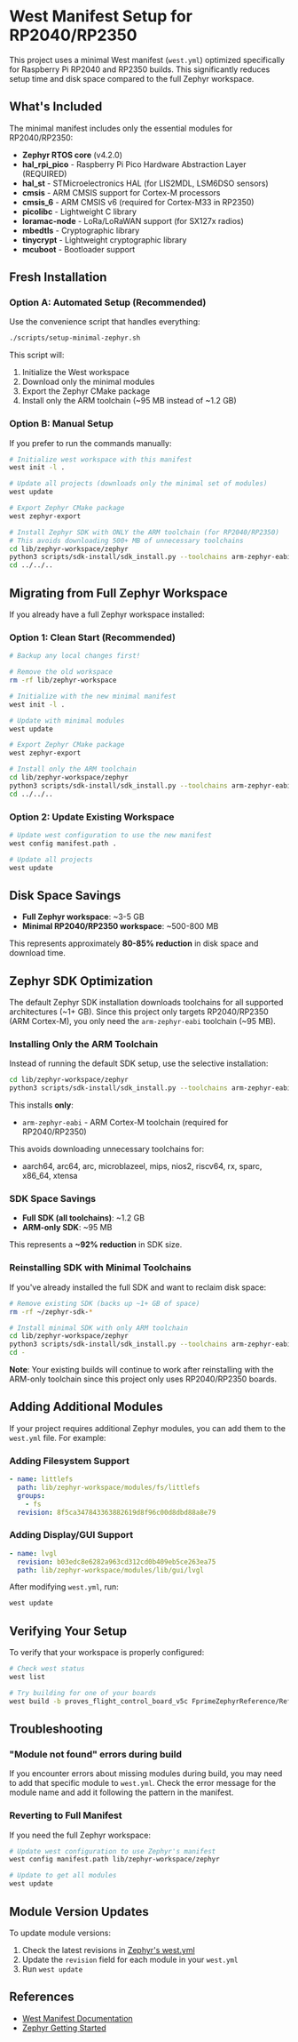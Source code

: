 # West Manifest Setup for RP2040/RP2350

This project uses a minimal West manifest (`west.yml`) optimized specifically for Raspberry Pi RP2040 and RP2350 builds. This significantly reduces setup time and disk space compared to the full Zephyr workspace.

## What's Included

The minimal manifest includes only the essential modules for RP2040/RP2350:

- **Zephyr RTOS core** (v4.2.0)
- **hal_rpi_pico** - Raspberry Pi Pico Hardware Abstraction Layer (REQUIRED)
- **hal_st** - STMicroelectronics HAL (for LIS2MDL, LSM6DSO sensors)
- **cmsis** - ARM CMSIS support for Cortex-M processors
- **cmsis_6** - ARM CMSIS v6 (required for Cortex-M33 in RP2350)
- **picolibc** - Lightweight C library
- **loramac-node** - LoRa/LoRaWAN support (for SX127x radios)
- **mbedtls** - Cryptographic library
- **tinycrypt** - Lightweight cryptographic library
- **mcuboot** - Bootloader support

## Fresh Installation

### Option A: Automated Setup (Recommended)

Use the convenience script that handles everything:

```bash
./scripts/setup-minimal-zephyr.sh
```

This script will:
1. Initialize the West workspace
2. Download only the minimal modules
3. Export the Zephyr CMake package
4. Install only the ARM toolchain (~95 MB instead of ~1.2 GB)

### Option B: Manual Setup

If you prefer to run the commands manually:

```bash
# Initialize west workspace with this manifest
west init -l .

# Update all projects (downloads only the minimal set of modules)
west update

# Export Zephyr CMake package
west zephyr-export

# Install Zephyr SDK with ONLY the ARM toolchain (for RP2040/RP2350)
# This avoids downloading 500+ MB of unnecessary toolchains
cd lib/zephyr-workspace/zephyr
python3 scripts/sdk-install/sdk_install.py --toolchains arm-zephyr-eabi
cd ../../..
```

## Migrating from Full Zephyr Workspace

If you already have a full Zephyr workspace installed:

### Option 1: Clean Start (Recommended)

```bash
# Backup any local changes first!

# Remove the old workspace
rm -rf lib/zephyr-workspace

# Initialize with the new minimal manifest
west init -l .

# Update with minimal modules
west update

# Export Zephyr CMake package
west zephyr-export

# Install only the ARM toolchain
cd lib/zephyr-workspace/zephyr
python3 scripts/sdk-install/sdk_install.py --toolchains arm-zephyr-eabi
cd ../../..
```

### Option 2: Update Existing Workspace

```bash
# Update west configuration to use the new manifest
west config manifest.path .

# Update all projects
west update
```

## Disk Space Savings

- **Full Zephyr workspace**: ~3-5 GB
- **Minimal RP2040/RP2350 workspace**: ~500-800 MB

This represents approximately **80-85% reduction** in disk space and download time.

## Zephyr SDK Optimization

The default Zephyr SDK installation downloads toolchains for all supported architectures (~1+ GB). Since this project only targets RP2040/RP2350 (ARM Cortex-M), you only need the `arm-zephyr-eabi` toolchain (~95 MB).

### Installing Only the ARM Toolchain

Instead of running the default SDK setup, use the selective installation:

```bash
cd lib/zephyr-workspace/zephyr
python3 scripts/sdk-install/sdk_install.py --toolchains arm-zephyr-eabi
```

This installs **only**:
- `arm-zephyr-eabi` - ARM Cortex-M toolchain (required for RP2040/RP2350)

This avoids downloading unnecessary toolchains for:
- aarch64, arc64, arc, microblazeel, mips, nios2, riscv64, rx, sparc, x86_64, xtensa

### SDK Space Savings

- **Full SDK (all toolchains)**: ~1.2 GB
- **ARM-only SDK**: ~95 MB

This represents a **~92% reduction** in SDK size.

### Reinstalling SDK with Minimal Toolchains

If you've already installed the full SDK and want to reclaim disk space:

```bash
# Remove existing SDK (backs up ~1+ GB of space)
rm -rf ~/zephyr-sdk-*

# Install minimal SDK with only ARM toolchain
cd lib/zephyr-workspace/zephyr
python3 scripts/sdk-install/sdk_install.py --toolchains arm-zephyr-eabi
cd -
```

**Note**: Your existing builds will continue to work after reinstalling with the ARM-only toolchain since this project only uses RP2040/RP2350 boards.

## Adding Additional Modules

If your project requires additional Zephyr modules, you can add them to the `west.yml` file. For example:

### Adding Filesystem Support

```yaml
- name: littlefs
  path: lib/zephyr-workspace/modules/fs/littlefs
  groups:
    - fs
  revision: 8f5ca347843363882619d8f96c00d8dbd88a8e79
```

### Adding Display/GUI Support

```yaml
- name: lvgl
  revision: b03edc8e6282a963cd312cd0b409eb5ce263ea75
  path: lib/zephyr-workspace/modules/lib/gui/lvgl
```

After modifying `west.yml`, run:

```bash
west update
```

## Verifying Your Setup

To verify that your workspace is properly configured:

```bash
# Check west status
west list

# Try building for one of your boards
west build -b proves_flight_control_board_v5c FprimeZephyrReference/ReferenceDeployment
```

## Troubleshooting

### "Module not found" errors during build

If you encounter errors about missing modules during build, you may need to add that specific module to `west.yml`. Check the error message for the module name and add it following the pattern in the manifest.

### Reverting to Full Manifest

If you need the full Zephyr workspace:

```bash
# Update west configuration to use Zephyr's manifest
west config manifest.path lib/zephyr-workspace/zephyr

# Update to get all modules
west update
```

## Module Version Updates

To update module versions:

1. Check the latest revisions in [Zephyr's west.yml](https://github.com/zephyrproject-rtos/zephyr/blob/main/west.yml)
2. Update the `revision` field for each module in your `west.yml`
3. Run `west update`

## References

- [West Manifest Documentation](https://docs.zephyrproject.org/latest/develop/west/manifest.html)
- [Zephyr Getting Started](https://docs.zephyrproject.org/latest/develop/getting_started/index.html)
